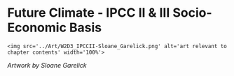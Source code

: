 # Future Climate - IPCC II & III Socio-Economic Basis

 ````{div} full-height 
 <img src='../Art/W2D3_IPCCII-Sloane_Garelick.png' alt='art relevant to chapter contents' width='100%'> 
```` 

*Artwork by Sloane Garelick*